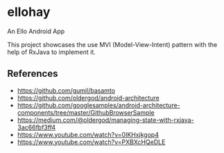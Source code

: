 # ellohay
An Ello Android App

This project showcases the use MVI (Model-View-Intent) pattern with the help of RxJava to implement it.

## References
* https://github.com/gumil/basamto
* https://github.com/oldergod/android-architecture
* https://github.com/googlesamples/android-architecture-components/tree/master/GithubBrowserSample
* https://medium.com/@oldergod/managing-state-with-rxjava-3ac66fbf3ff4
* https://www.youtube.com/watch?v=0IKHxjkgop4
* https://www.youtube.com/watch?v=PXBXcHQeDLE
